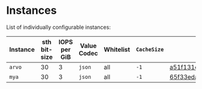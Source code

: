 # Instances

List of individually configurable instances:

| Instance | sth bit-size | IOPS per GiB | Value Codec  | Whitelist           | `CacheSize` | Running |
|----------|--------------|--------------|--------------|---------------------|----------------|---------|
| `arvo`   | 30           | 3            | `json`       | all                 | `-1`        | [a51f131e986b9ac3cbfd893e9ebc7669345a25d1](https://github.com/filecoin-project/storetheindex/commit/a51f131e986b9ac3cbfd893e9ebc7669345a25d1) |
| `mya`    | 30           | 3            | `json`       | all                 | `-1`        | [65f33eda9e4b155375a63bb3acb571390c026158](https://github.com/filecoin-project/storetheindex/commit/65f33eda9e4b155375a63bb3acb571390c026158) |

